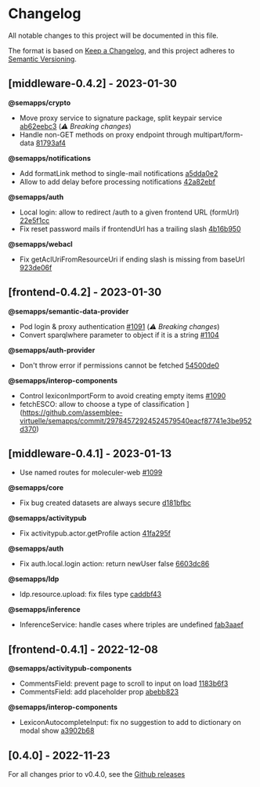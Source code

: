 # Changelog

All notable changes to this project will be documented in this file.

The format is based on [Keep a Changelog](https://keepachangelog.com/en/1.0.0/),
and this project adheres to [Semantic Versioning](https://semver.org/spec/v2.0.0.html).

## [middleware-0.4.2] - 2023-01-30

**@semapps/crypto**

- Move proxy service to signature package, split keypair service [ab62eebc3](https://github.com/assemblee-virtuelle/semapps/commit/ab62eebc3807f21218384b24e5b743be33471247) (_:warning: Breaking changes_)
- Handle non-GET methods on proxy endpoint through multipart/form-data [81793af4](https://github.com/assemblee-virtuelle/semapps/commit/81793af42b96a2e42d868d8a4e33f7dc35ab8eec)

**@semapps/notifications**

- Add formatLink method to single-mail notifications [a5dda0e2](https://github.com/assemblee-virtuelle/semapps/commit/a5dda0e2f6a6121d1ec422a244aaa6d6e3d0e658)
- Allow to add delay before processing notifications [42a82ebf](https://github.com/assemblee-virtuelle/semapps/commit/42a82ebf7c363ff448a815103517b317985f85b9)

**@semapps/auth**

- Local login: allow to redirect /auth to a given frontend URL (formUrl) [22e5f1cc](https://github.com/assemblee-virtuelle/semapps/commit/22e5f1ccc5d34f669ac5a869a2e438057120916f)
- Fix reset password mails if frontendUrl has a trailing slash [4b16b950](https://github.com/assemblee-virtuelle/semapps/commit/4b16b9502467c88c7ad3977e0174945666dab3f8)

**@semapps/webacl**

- Fix getAclUriFromResourceUri if ending slash is missing from baseUrl [923de06f](https://github.com/assemblee-virtuelle/semapps/commit/923de06f2b4045fa3e66903942b09586365f6b89)

## [frontend-0.4.2] - 2023-01-30

**@semapps/semantic-data-provider**

- Pod login & proxy authentication [#1091](https://github.com/assemblee-virtuelle/semapps/pull/1091) (_:warning: Breaking changes_)
- Convert sparqlwhere parameter to object if it is a string [#1104](https://github.com/assemblee-virtuelle/semapps/pull/1104)

**@semapps/auth-provider**

- Don't throw error if permissions cannot be fetched [54500de0](https://github.com/assemblee-virtuelle/semapps/commit/54500de024b4e0e9ef0ec357282086a6bebefb65)

**@semapps/interop-components**

- Control lexiconImportForm to avoid creating empty items [#1090](https://github.com/assemblee-virtuelle/semapps/pull/1090)
- fetchESCO: allow to choose a type of classification ](https://github.com/assemblee-virtuelle/semapps/commit/29784572924524579540eacf87741e3be952d370)

## [middleware-0.4.1] - 2023-01-13

- Use named routes for moleculer-web [#1099](https://github.com/assemblee-virtuelle/semapps/pull/1099)

**@semapps/core**

- Fix bug created datasets are always secure [d181bfbc](https://github.com/assemblee-virtuelle/semapps/commit/d181bfbc0a6a94c666cc96f4cc1a78e15f111372)

**@semapps/activitypub**

- Fix activitypub.actor.getProfile action [41fa295f](https://github.com/assemblee-virtuelle/semapps/commit/41fa295f9613f9e54b681aacf5f10aabc8a8b6a2)

**@semapps/auth**

- Fix auth.local.login action: return newUser false [6603dc86](https://github.com/assemblee-virtuelle/semapps/commit/6603dc865d70e62c57800d120a8c0de1f2e16a84)

**@semapps/ldp**

- ldp.resource.upload: fix files type [caddbf43](https://github.com/assemblee-virtuelle/semapps/commit/caddbf43a4a93b5d88a9465dc0fd548467d3acfb)

**@semapps/inference**

- InferenceService: handle cases where triples are undefined [fab3aaef](https://github.com/assemblee-virtuelle/semapps/commit/fab3aaef81089f9b132e53f5c2b33485c502154e)

## [frontend-0.4.1] - 2022-12-08

**@semapps/activitypub-components**

- CommentsField: prevent page to scroll to input on load [1183b6f3](https://github.com/assemblee-virtuelle/semapps/commit/1183b6f31ccf5ce4fe68794acadab266395c22af)
- CommentsField: add placeholder prop [abebb823](https://github.com/assemblee-virtuelle/semapps/commit/abebb82396afbfa0a655f8ba42327432370bf731)

**@semapps/interop-components**

- LexiconAutocompleteInput: fix no suggestion to add to dictionary on modal show [a3902b68](https://github.com/assemblee-virtuelle/semapps/commit/a3902b68bf19bd910199a321ec535ad81856fd9e)

## [0.4.0] - 2022-11-23

For all changes prior to v0.4.0, see the [Github releases](https://github.com/assemblee-virtuelle/semapps/releases)
